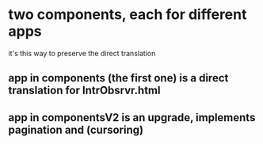 # two components, each for different apps

it's this way to preserve the direct translation
## app in components (the first one) is a direct translation for IntrObsrvr.html

## app in componentsV2 is an upgrade, implements pagination and (cursoring) 